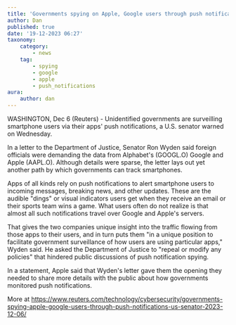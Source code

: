 ```yaml
---
title: 'Governments spying on Apple, Google users through push notifications - US senator'
author: Dan
published: true
date: '19-12-2023 06:27'
taxonomy:
    category:
        - news
    tag:
        - spying
        - google
        - apple
        - push_notifications
aura:
    author: dan
---
```


WASHINGTON, Dec 6 (Reuters) - Unidentified governments are surveilling smartphone users via their apps' push notifications, a U.S. senator warned on Wednesday.

In a letter to the Department of Justice, Senator Ron Wyden said foreign officials were demanding the data from Alphabet's (GOOGL.O) Google and Apple (AAPL.O). Although details were sparse, the letter lays out yet another path by which governments can track smartphones.

Apps of all kinds rely on push notifications to alert smartphone users to incoming messages, breaking news, and other updates. These are the audible "dings" or visual indicators users get when they receive an email or their sports team wins a game. What users often do not realize is that almost all such notifications travel over Google and Apple's servers.

That gives the two companies unique insight into the traffic flowing from those apps to their users, and in turn puts them "in a unique position to facilitate government surveillance of how users are using particular apps," Wyden said. He asked the Department of Justice to "repeal or modify any policies" that hindered public discussions of push notification spying.

In a statement, Apple said that Wyden's letter gave them the opening they needed to share more details with the public about how governments monitored push notifications.

More at https://www.reuters.com/technology/cybersecurity/governments-spying-apple-google-users-through-push-notifications-us-senator-2023-12-06/